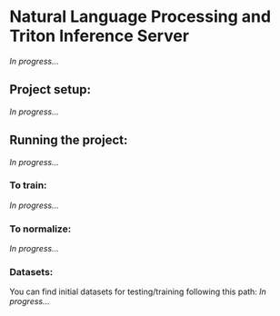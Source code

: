 # Natural Language Processing and Triton Inference Server
*In progress...*

## Project setup:
*In progress...*

## Running the project:
*In progress...*
### To train:
*In progress...*
### To normalize:
*In progress...*

### Datasets:
You can find initial datasets for testing/training following this path:
*In progress...*
